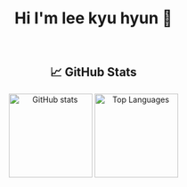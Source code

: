 <div align="center">

  
# Hi I'm lee kyu hyun 👋

 <br>

  ## 📈 GitHub Stats
  <div align="center">
    <img 
      src="https://github-readme-stats.vercel.app/api?username=lee0806&show_icons=true&theme=transparent&count_private=true&hide=stars,contribs" 
      alt="GitHub stats" 
      height="150"
    />
    <img 
      src="https://github-readme-stats.vercel.app/api/top-langs/?username=lee0806&layout=compact&theme=transparent" 
      alt="Top Languages"
      height="150"
    />
  </div>

  <br>
